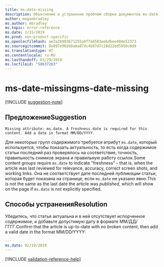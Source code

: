 ```yaml
---
title: ms-date-missing
description: Объяснение и устранение проблем сборки документов ms-date-missing
author: meganbradley
ms.author: mbradley
ms.topic: error-reference
ms.date: 1/15/2019
ms.prod: non-product-specific
ms.openlocfilehash: ae2a28993671255a9ffd4503eebdbee404e52373
ms.sourcegitcommit: 8e897e90268a8a87dc4b97d7c28d22ed5950c8d9
ms.translationtype: HT
ms.contentlocale: ru-RU
ms.lasthandoff: 03/29/2019
ms.locfileid: "58637283"
---
```

# <a name="ms-date-missing"></a><span data-ttu-id="e8b42-103">ms-date-missing</span><span class="sxs-lookup"><span data-stu-id="e8b42-103">ms-date-missing</span></span>

[!INCLUDE [suggestion-note](includes/suggestion-note.md)]

## <a name="suggestion"></a><span data-ttu-id="e8b42-104">Предложение</span><span class="sxs-lookup"><span data-stu-id="e8b42-104">Suggestion</span></span>

`Missing attribute: ms.date. A freshness date is required for this content. Add a date in format MM/DD/YYYY.`

<span data-ttu-id="e8b42-105">Для некоторых групп содержимого требуется атрибут `ms.date`, который используется, чтобы показать актуальность, то есть когда содержимое статьи последний раз проверялось на соответствие, точность, правильность снимков экрана и правильную работу ссылок.</span><span class="sxs-lookup"><span data-stu-id="e8b42-105">Some content groups require `ms.date` to indicate "freshness" - that is, when the article was last reviewed for relevance, accuracy, correct screen shots, and working links.</span></span> <span data-ttu-id="e8b42-106">Она не соответствует дате последней *публикации* статьи, которая будет показана на странице, если `ms.date` не указано явно.</span><span class="sxs-lookup"><span data-stu-id="e8b42-106">This is not the same as the last date the article was *published*, which will show on the page if `ms.date` is not explicitly specified.</span></span>

## <a name="resolution"></a><span data-ttu-id="e8b42-107">Способы устранения</span><span class="sxs-lookup"><span data-stu-id="e8b42-107">Resolution</span></span>

<span data-ttu-id="e8b42-108">Убедитесь, что статья актуальна и в ней отсутствует испорченное содержимое, и добавьте допустимую дату в формате ММ/ДД/ГГГГ.</span><span class="sxs-lookup"><span data-stu-id="e8b42-108">Confirm that the article is up-to-date with no broken content, then add a valid date in the format MM/DD/YYYY:</span></span>

```yml
---
ms.date: 02/19/2019
---
```

<!--make sure to add this file to your includes folder and verify the path-->
[!INCLUDE [validation-reference-help](includes/validation-reference-help.md)]
